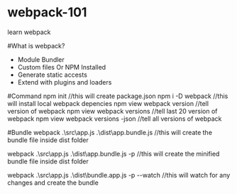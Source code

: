 # webpack-101
learn webpack 

#What is webpack?

- Module Bundler
- Custom files Or NPM Installed
- Generate static accests 
- Extend with plugins and loaders

#Command
npm init //this will create package.json
npm i -D webpack //this will install local webpack depencies 
npm view webpack version //tell version of webpack
npm view webpack versions //tell last 20 version of webpack
npm view webpack versions -json //tell all versions of webpack

#Bundle
webpack .\src\app.js .\dist\app.bundle.js //this will create the bundle file inside dist folder

webpack .\src\app.js .\dist\app.bundle.js -p //this will create the minified bundle file inside dist folder

webpack .\src\app.js .\dist\bundle.app.js -p --watch //this will watch for any changes and create the bundle 

